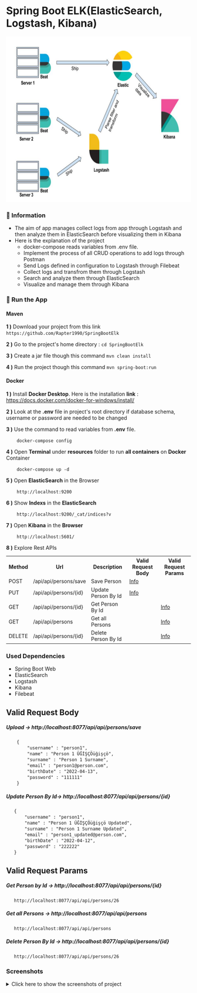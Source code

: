 # Spring Boot ELK(ElasticSearch, Logstash, Kibana)

<img src="/screenshots/main.PNG" alt="Main Information" width="800" height="450">

### 📖 Information

<ul style="list-style-type:disc">
  <li>The aim of app manages collect logs from app through Logstash and then analyze them in ElasticSearch before visualizing them in Kibana</li>  
  <li>Here is the explanation of the project
      <ul>
        <li>docker-compose reads variables from .env file.</li>
        <li>Implement the process of all CRUD operations to add logs through Postman</li>
        <li>Send Logs defined in configuration to Logstash through Filebeat</li>
        <li>Collect logs and transfrom them through Logstash</li>
        <li>Search and analyze them through ElasticSearch</li>
        <li>Visualize and manage them through Kibana</li>
      </ul>
  </li>
</ul>

### 🔨 Run the App

#### Maven

<b>1 )</b> Download your project from this link `https://github.com/Rapter1990/SpringBootElk`

<b>2 )</b> Go to the project's home directory :  `cd SpringBootElk`

<b>3 )</b> Create a jar file though this command `mvn clean install`

<b>4 )</b> Run the project though this command `mvn spring-boot:run`


#### Docker

<b>1 )</b> Install <b>Docker Desktop</b>. Here is the installation <b>link</b> : https://docs.docker.com/docker-for-windows/install/

<b>2 )</b> Look at the <b>.env</b> file in project's root directory if database schema, username or password are needed to be changed 

<b>3 )</b> Use the command to read variables from <b>.env</b> file.
```
    docker-compose config
```
<b>4 )</b> Open <b>Terminal</b> under <b>resources</b> folder to run <b>all containers</b> on <b>Docker</b> Container
```
    docker-compose up -d
```
<b>5 )</b> Open <b>ElasticSearch</b> in the Browser 
```
    http://localhost:9200
```
<b>6 )</b> Show <b>Indexs</b> in the <b>ElasticSearch</b> 
```
    http://localhost:9200/_cat/indices?v
```
<b>7 )</b> Open <b>Kibana</b> in the <b>Browser</b>
```
    http://localhost:5601/
```

<b>8 )</b> Explore Rest APIs
<table style="width:100%">
  <tr>
    <th>Method</th>
    <th>Url</th>
    <th>Description</th>
    <th>Valid Request Body</th>
    <th>Valid Request Params</th>
  </tr>
  <tr>
    <td>POST</td>
    <td>/api/api/persons/save</td>
    <td>Save Person</td>
    <td><a href="README.md#save">Info</a></td>
    <td></td>
  </tr>
  <tr>
      <td>PUT</td>
      <td>/api/api/persons/{id}</td>
      <td>Update Person By Id</td>
      <td><a href="README.md#updatePersonById">Info</a></td>
      <td></td>
  </tr>
  <tr>
      <td>GET</td>
      <td>/api/api/persons/{id}</td>
      <td>Get Person By Id</td>
      <td></td>
      <td><a href="README.md#getPersonById">Info</a></td>
  </tr>
  <tr>
      <td>GET</td>
      <td>/api/api/persons</td>
      <td>Get all Persons</td>
      <td></td>
      <td><a href="README.md#getPersons">Info</a></td>
  </tr>
  <tr>
      <td>DELETE</td>
      <td>/api/api/persons/{id}</td>
      <td>Delete Person By Id</td>
      <td></td>
      <td><a href="README.md#deletePersonById">Info</a></td>
  </tr>
</table>

### Used Dependencies
* Spring Boot Web
* ElasticSearch
* Logstash
* Kibana
* Filebeat


## Valid Request Body

##### <a id="save">Upload -> http://localhost:8077/api/api/persons/save</a>
```
    {
        "username" : "person1",
        "name" : "Person 1 ÜĞİŞÇÖüğişçö",
        "surname" : "Person 1 Surname",
        "email" : "person1@person.com",
        "birthDate" : "2022-04-13",
        "password" : "111111"
    }
```

##### <a id="updatePersonById">Update Person By Id-> http://localhost:8077/api/api/persons/{id}</a>
```
   {
       "username" : "person1",
       "name" : "Person 1 ÜĞİŞÇÖüğişçö Updated",
       "surname" : "Person 1 Surname Updated",
       "email" : "person1_updated@person.com",
       "birthDate" : "2022-04-12",
       "password" : "222222"
   }
```

## Valid Request Params

##### <a id="getPersonById">Get Person by Id -> http://localhost:8077/api/api/persons/{id}</a>
```
   http://localhost:8077/api/api/persons/26
```

##### <a id="getPersons">Get all Persons -> http://localhost:8077/api/api/persons</a>
```
   http://localhost:8077/api/api/persons
```

##### <a id="deletePersonById">Delete Person By Id -> http://localhost:8077/api/api/persons/{id}</a>
```
   http://localhost:8077/api/api/persons/26
```

### Screenshots

<details>
<summary>Click here to show the screenshots of project</summary>
    <p> Figure 1 </p>
    <img src ="screenshots/screenshot_1.PNG">
    <p> Figure 2 </p>
    <img src ="screenshots/screenshot_2.PNG">
    <p> Figure 3 </p>
    <img src ="screenshots/screenshot_3.PNG">
    <p> Figure 4 </p>
    <img src ="screenshots/screenshot_4.PNG">
    <p> Figure 5 </p>
    <img src ="screenshots/screenshot_5.PNG">
    <p> Figure 6 </p>
    <img src ="screenshots/screenshot_6.PNG">
    <p> Figure 7 </p>
    <img src ="screenshots/screenshot_7.PNG">
</details>





